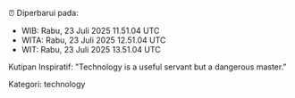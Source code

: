 ⏰ Diperbarui pada:
- WIB: Rabu, 23 Juli 2025 11.51.04 UTC
- WITA: Rabu, 23 Juli 2025 12.51.04 UTC
- WIT: Rabu, 23 Juli 2025 13.51.04 UTC

Kutipan Inspiratif:
"Technology is a useful servant but a dangerous master."


Kategori: technology

